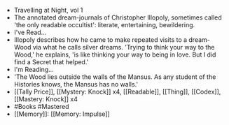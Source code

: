 - Travelling at Night, vol 1
- The annotated dream-journals of Christopher Illopoly, sometimes called 'the only readable occultist': literate, entertaining, bewildering.
- I've Read...
- Illopoly describes how he came to make repeated visits to a dream-Wood via what he calls silver dreams. 'Trying to think your way to the Wood,' he explains, 'is like thinking your way to being in love. But I did find a Secret that helped.'
- I'm Reading...
- 'The Wood lies outside the walls of the Mansus. As any student of the Histories knows, the Mansus has no walls.'
- [[Tally Price]], [[Mystery: Knock]] x4, [[Readable]], [[Thing]], [[Codex]], [[Mastery: Knock]] x4
- #Books #Mastered
- [[Memory]]: [[Memory: Impulse]]
